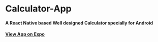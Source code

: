 # Calculator-App
#### A React Native based Well designed Calculator specially for Android
#### [View App on Expo ](https://expo.dev/@prashantsehgal/Calculator)
